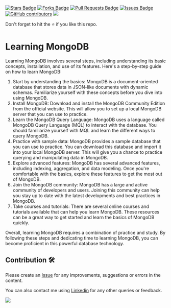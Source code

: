 <a href="https://github.com/drshahizan/special-topic-data-engineering/stargazers"><img src="https://img.shields.io/github/stars/drshahizan/special-topic-data-engineering" alt="Stars Badge"/></a>
<a href="https://github.com/drshahizan/special-topic-data-engineering/network/members"><img src="https://img.shields.io/github/forks/drshahizan/special-topic-data-engineering" alt="Forks Badge"/></a>
<a href="https://github.com/drshahizan/special-topic-data-engineering/pulls"><img src="https://img.shields.io/github/issues-pr/drshahizan/special-topic-data-engineering" alt="Pull Requests Badge"/></a>
<a href="https://github.com/drshahizan/special-topic-data-engineering/issues"><img src="https://img.shields.io/github/issues/drshahizan/special-topic-data-engineering" alt="Issues Badge"/></a>
<a href="https://github.com/drshahizan/special-topic-data-engineering/graphs/contributors"><img alt="GitHub contributors" src="https://img.shields.io/github/contributors/drshahizan/special-topic-data-engineering?color=2b9348"></a>
![](https://visitor-badge.glitch.me/badge?page_id=drshahizan/special-topic-data-engineering)

Don't forget to hit the :star: if you like this repo.

# Learning MongoDB

Learning MongoDB involves several steps, including understanding its basic concepts, installation, and use of its features. Here's a step-by-step guide on how to learn MongoDB:
1. Start by understanding the basics: MongoDB is a document-oriented database that stores data in JSON-like documents with dynamic schemas. Familiarize yourself with these concepts before you dive into using MongoDB.
2. Install MongoDB: Download and install the MongoDB Community Edition from the official website. This will allow you to set up a local MongoDB server that you can use to practice.
3. Learn the MongoDB Query Language: MongoDB uses a language called MongoDB Query Language (MQL) to interact with the database. You should familiarize yourself with MQL and learn the different ways to query MongoDB.
4. Practice with sample data: MongoDB provides a sample database that you can use to practice. You can download this database and import it into your local MongoDB server. This will give you a chance to practice querying and manipulating data in MongoDB.
5. Explore advanced features: MongoDB has several advanced features, including indexing, aggregation, and data modeling. Once you're comfortable with the basics, explore these features to get the most out of MongoDB.
6. Join the MongoDB community: MongoDB has a large and active community of developers and users. Joining this community can help you stay up to date with the latest developments and best practices in MongoDB.
7. Take courses and tutorials: There are several online courses and tutorials available that can help you learn MongoDB. These resources can be a great way to get started and learn the basics of MongoDB quickly.

Overall, learning MongoDB requires a combination of practice and study. By following these steps and dedicating time to learning MongoDB, you can become proficient in this powerful database technology.


## Contribution 🛠️
Please create an [Issue](https://github.com/drshahizan/special-topic-data-engineering/issues) for any improvements, suggestions or errors in the content.

You can also contact me using [Linkedin](https://www.linkedin.com/in/drshahizan/) for any other queries or feedback.

![](https://komarev.com/ghpvc/?username=drshahizan&label=Views&color=0e75b6&style=flat)

